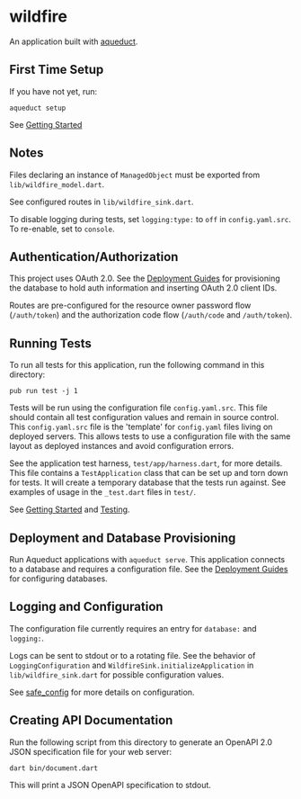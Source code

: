 # wildfire

An application built with [aqueduct](https://github.com/stablekernel/aqueduct).

## First Time Setup

If you have not yet, run:

```
aqueduct setup
```

See [Getting Started](https://stablekernel.github.io/aqueduct/deploy/getting_started.html)

## Notes

Files declaring an instance of `ManagedObject` must be exported from `lib/wildfire_model.dart`.

See configured routes in `lib/wildfire_sink.dart`.

To disable logging during tests, set `logging:type:` to `off` in `config.yaml.src`. To re-enable, set to `console`.

## Authentication/Authorization

This project uses OAuth 2.0. See the [Deployment Guides](http://stablekernel.github.io/aqueduct/deploy/overview.html) for provisioning the database to hold auth information and inserting OAuth 2.0 client IDs.

Routes are pre-configured for the resource owner password flow (`/auth/token`) and the authorization code flow (`/auth/code` and `/auth/token`).

## Running Tests

To run all tests for this application, run the following command in this directory:

```
pub run test -j 1
```

Tests will be run using the configuration file `config.yaml.src`. This file should contain all test configuration values and remain in source control. This `config.yaml.src` file is the 'template' for `config.yaml` files living on deployed servers. This allows tests to use a configuration file with the same layout as deployed instances and avoid configuration errors.

See the application test harness, `test/app/harness.dart`, for more details. This file contains a `TestApplication` class that can be set up and torn down for tests. It will create a temporary database that the tests run against. See examples of usage in the `_test.dart` files in `test/`.

See [Getting Started](https://stablekernel.github.io/aqueduct/deploy/getting_started.html) and [Testing](https://stablekernel.github.io/aqueduct/testing/overview.html).

## Deployment and Database Provisioning

Run Aqueduct applications with `aqueduct serve`. This application connects to a database and requires a configuration file. See the [Deployment Guides](http://stablekernel.github.io/aqueduct/deploy/overview.html) for configuring databases.

## Logging and Configuration

The configuration file currently requires an entry for `database:` and `logging:`.

Logs can be sent to stdout or to a rotating file. See the behavior of `LoggingConfiguration` and `WildfireSink.initializeApplication` in `lib/wildfire_sink.dart` for possible configuration values.

See [safe_config](https://pub.dartlang.org/packages/safe_config) for more details on configuration.

## Creating API Documentation

Run the following script from this directory to generate an OpenAPI 2.0 JSON specification file for your web server:

```
dart bin/document.dart
```

This will print a JSON OpenAPI specification to stdout.
